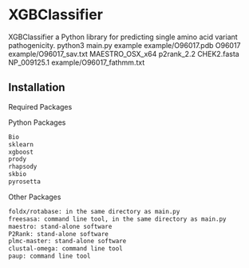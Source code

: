# XGBClassifier

XGBClassifier a Python library for predicting single amino acid variant pathogenicity.
python3 main.py example example/O96017.pdb O96017 example/O96017_sav.txt MAESTRO_OSX_x64  p2rank_2.2 CHEK2.fasta NP_009125.1 example/O96017_fathmm.txt


## Installation

Required Packages

Python Packages

```bash
Bio
sklearn
xgboost
prody
rhapsody
skbio
pyrosetta
```
Other Packages
```bash
foldx/rotabase: in the same directory as main.py
freesasa: command line tool, in the same directory as main.py
maestro: stand-alone software
P2Rank: stand-alone software
plmc-master: stand-alone software
clustal-omega: command line tool
paup: command line tool
```
